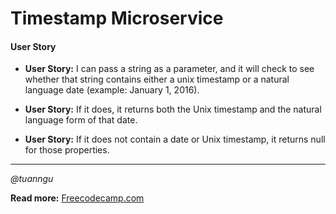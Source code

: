 # Timestamp Microservice

#### User Story

+ **User Story:** I can pass a string as a parameter, and it will check to see whether that string contains either a unix timestamp or a natural language date (example: January 1, 2016).

+ **User Story:** If it does, it returns both the Unix timestamp and the natural language form of that date.

+ **User Story:** If it does not contain a date or Unix timestamp, it returns null for those properties.

***


*@tuanngu*

**Read more:** [Freecodecamp.com](http://www.freecodecamp.com/challenges/timestamp-microservice)


